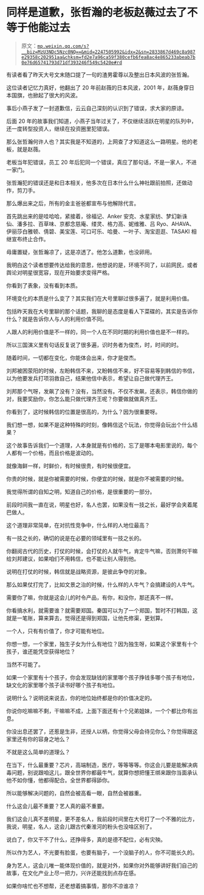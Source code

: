 # 同样是道歉，张哲瀚的老板赵薇过去了不等于他能过去

> 原文：[`mp.weixin.qq.com/s?__biz=MzU3NDc5Nzc0NQ==&mid=2247505992&idx=2&sn=2833867d469c8a987e29358c202951aa&chksm=fd2e7a96ca59f380cefb6fea8ac4e865233abeab7b0e76d65741793d71df393246f549c5420e#rd`](http://mp.weixin.qq.com/s?__biz=MzU3NDc5Nzc0NQ==&mid=2247505992&idx=2&sn=2833867d469c8a987e29358c202951aa&chksm=fd2e7a96ca59f380cefb6fea8ac4e865233abeab7b0e76d65741793d71df393246f549c5420e#rd)

有读者看了昨天大号文末随口提了一句的渣男霍尊以及整出日本风波的张哲瀚。 

这位读者记忆力真好，他翻出了 20 年前赵薇的日本风波，2001 年，赵薇身穿日本国旗，也掀起了很大的风波。 

事后小燕子发了一封道歉信，云云自己深刻的认识到了错误，求大家的原谅。 

后面 20 年的故事我们知道，小燕子当年过关了，不仅继续活跃在明星的队列中，还一度转型投资人，继续在投资圈里犯错误。 

那么张哲瀚何许人也？其实我是不知道的，上网查了才知道这么一路明星。他的老板，就是赵薇。 

老板当年犯错误，员工 20 年后犯同一个错误，真应了那句话，不是一家人，不进一家门。 

张哲瀚犯的错误还是和日本相关，他多次在日本什么什么神社跟前拍照，还做动作，剪刀手。 

那么爆出来之后，所有的金主爸爸都宣布与他解除代言。 

首先跳出来的是哇哈哈，紧接着，徐福记、Anker 安克、水星家纺、梦幻新诛仙、潘多拉、百草味、京都念慈庵、缕灵、格力高、妮维雅、吕 Ryo、AHAVA、伊丽莎白雅顿、倩碧、美宝莲、可口可乐、哈曼、一叶子、淘宝逛逛、TASAKI 相继宣布终止合作。

毋庸置疑，张哲瀚凉了，这是凉透了。他怎么道歉，也没卵用。 

我明白这个读者想要传达给我的意思，他想说的是，环境不同了，以前网民，或者舆论对明星很宽容，现在开始要求变得严格。

你看到了表象，没有看到本质。

环境变化的本质是什么变了？其实我们在大号里聊过很多遍了，就是利用价值。

包括昨天我在大号里聊的那个话题，我聊的是态度是看人下菜碟的，其实是告诉你什么？就是告诉你人与人的利用价值不同。 

人跟人的利用价值是不一样的，同一个人在不同时期的利用价值也是不一样的。 

所以三国演义里有句话反复说了很多遍，识时务者为俊杰，时，时间的时。 

随着时间，一切都在变化，你能体会出来，你才是俊杰。 

刘邦被困荥阳的时候，左盼韩信不来，又盼韩信不来，好不容易等到韩信的书信，以为他要发兵打项羽救自己，结果他信中表示，希望让自己做代理齐王。

刘邦那个气呀，发飙了没有？没有，当然没有。不仅不发飙，还表示，韩信你做的对，我要奖励你，你怎么能只做代理齐王呢？你要做就做真齐王。

你看到了，这时候韩信的位置是很高的，为什么？因为很重要呀。

我们想一想，如果不是这种特殊的时刻，像韩信这个玩法，你觉得会玩出个什么结果？ 

这个故事告诉我们一个道理，人本身就是有价格的，忘了是哪本电影里说的，每个人都有一个价格，而且价格是波动的。 

就像海鲜一样，时鲜价，有时候很贵，有时候很便宜。

你贵的时候，就是你被需要的时候，你便宜的时候，就是你不被需要的时候。 

我觉得所谓的自知之明，知道自己的价格，是很重要的一部分。 

前段时间我一直在说，明星也好，名人也罢，如果没有一技之长，最好学会夹着尾巴做人。 

这个道理非常简单，在对抗性竞争中，什么样的人地位最高？ 

有一技之长的，确切的说是在必要的领域里有一技之长的。

你翻阅古代的历史，打仗的时候，会打仗的人就牛气，肯定牛气嘛，否则萧何干嘛给刘邦建议，如果咱们不用韩信，也不能让别人得到他。 

说明在打仗的时候，韩信就是战略资源，是彼此争夺的对象。

那么如果仗打完了，比如文景之治的时候，什么样的人牛气？会搞建设的人牛气。 

需要你了嘛，你就是这会儿的时令产品，有你，和没你，那还真不一样。 

你看搞水利，就需要谁？就需要郑国。秦国可以为了一个郑国，暂时不打韩国，这就是一笔账，算来算去，觉得还是得到郑国，让他先修渠，更划算。

一个人，只有有价值了，你才可能有地位。

你想一想，一个家里，独生子女为什么有地位？因为独生呀，如果这个家里有十个孩子，谁还能凭空获得地位？

当然不可能了。

如果一个家里有十个孩子，你会发现缺钱的家里哪个孩子挣钱多哪个孩子有地位，缺文化的家里哪个孩子读书好哪个孩子有地位。

说明什么？说明说来说去，你的地位始终都是你的价值决定的。

你说你吃嘛嘛不剩，干嘛嘛不成，上面下面还有十个兄弟姐妹，一个个都比你有出息。 

你没出息还罢了，还惹是生非，还授人以柄，你觉得父母会待见你么？你觉得跟这家里还有你的容身之地么？

不就是这么简单的道理么？ 

在当下，什么最重要？芯片，高端制造，医疗，等等等等。你这会儿要是能解决病毒问题，别说跟咱这儿，跟全世界你都最牛气，就算你想把懂王绑来跟你当面承认他不如你懂，他都得配合。全世界都得舔你。 

所以能够解决问题的，自然会被高看一眼，自然会被器重。

什么这会儿最不重要？艺人真的最不重要。 

我们这会儿真不差明星，更不差名人，我前段时间里在大号打了一个不雅的比方，我说，明星，名人，这会儿跟古代秦淮河的粉头也没啥区别了。

说白了，你又干不了什么，还挣得多，真的是德不配位，必有灾殃。

所以作为艺人，不光要有脸蛋，也要有脑子，一个没脑子的人，你不可能长久的。

身为艺人，这会儿唯一能体现价值的，就是对外，如果你对外能够讲好我们自己的故事，在文化产业上尽一把力，兴许还能找到点存在感。

如果你啥忙也不想帮，还老想着搞事情，那你不凉谁凉？